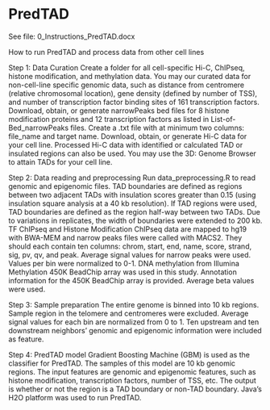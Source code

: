 # PredTAD 

See file: 0_Instructions_PredTAD.docx

How to run PredTAD and process data from other cell lines

Step 1: Data Curation
Create a folder for all cell-specific Hi-C, ChIPseq, histone modification, and methylation data. 
You may our curated data for non-cell-line specific genomic data, such as distance from centromere (relative chromosomal location), gene density (defined by number of TSS), and number of transcription factor binding sites of 161 transcription factors.
Download, obtain, or generate narrowPeaks bed files for 8 histone modification proteins and 12 transcription factors as listed in List-of-Bed_narrowPeaks files. Create a .txt file with at minimum two columns: file_name and target name. 
Download, obtain, or generate Hi-C data for your cell line. Processed Hi-C data with identified or calculated TAD or insulated regions can also be used. You may use the 3D: Genome Browser to attain TADs for your cell line. 

Step 2: Data reading and preprocessing
Run data_preprocessing.R to read genomic and epigenomic files. 
TAD boundaries are defined as regions between two adjacent TADs with insulation scores greater than 0.15 (using insulation square analysis at a 40 kb resolution). If TAD regions were used, TAD boundaries are defined as the region half-way between two TADs. Due to variations in replicates, the width of boundaries were extended to 200 kb. 
TF ChIPseq and Histone Modification ChIPseq data are mapped to hg19 with BWA-MEM and narrow peaks files were called with MACS2. They should each contain ten columns: chrom, start, end, name, score, strand, sig, pv, qv, and peak. Average signal values for narrow peaks were used. Values per bin were normalized to 0-1. 
DNA methylation from Illumina Methylation 450K BeadChip array was used in this study. Annotation information for the 450K BeadChip array is provided. Average beta values were used. 

Step 3: Sample preparation
The entire genome is binned into 10 kb regions. Sample region in the telomere and centromeres were excluded. Average signal values for each bin are normalized from 0 to 1. Ten upstream and ten downstream neighbors’ genomic and epigenomic information were included as feature. 

Step 4: PredTAD model
Gradient Boosting Machine (GBM) is used as the classifier for PredTAD. The samples of this model are 10 kb genomic regions. The input features are genomic and epigenomic features, such as histone modification, transcription factors, number of TSS, etc. The output is whether or not the region is a TAD boundary or non-TAD boundary. Java’s H2O platform was used to run PredTAD. 
